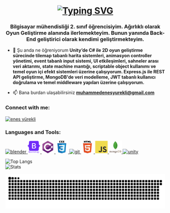 <h1 align="center">
  <a href="https://git.io/typing-svg"><img src="https://readme-typing-svg.demolab.com?font=Fira+Code&pause=1000&color=F744E6&background=24FF4F00&center=true&width=435&lines=Merhaba+%F0%9F%91%8B;Ben+Enes+Y%C3%BCrekli" alt="Typing SVG" /></a>
</h1>

<h3 align="center">Bilgisayar mühendisliği 2. sınıf öğrencisiyim. Ağırlıklı olarak Oyun Geliştirme alanında ilerlemekteyim. Bunun yanında Back-End geliştirici olarak kendimi geliştirmekteyim.</h3>

- 🌱 Şu anda ne öğreniyorum **Unity’de C# ile 2D oyun geliştirme sürecinde tilemap tabanlı harita sistemleri, animasyon controller yönetimi, event tabanlı input sistemi, UI etkileşimleri, sahneler arası veri aktarımı, state machine mantığı, scriptable object kullanımı ve temel oyun içi efekt sistemleri üzerine çalışıyorum. Express.js ile REST API geliştirme, MongoDB'de veri modelleme, JWT tabanlı kullanıcı doğrulama ve temel middleware yapıları üzerine çalışıyorum.**

- 📫 Bana burdan ulaşabilirsiniz **muhammedenesyurekli@gmail.com**

<h3 align="left">Connect with me:</h3>
<p align="left">
<a href="https://linkedin.com/in/enes yürekli" target="blank"><img align="center" src="https://raw.githubusercontent.com/rahuldkjain/github-profile-readme-generator/master/src/images/icons/Social/linked-in-alt.svg" alt="enes yürekli" height="30" width="40" /></a>
</p>

<h3 align="left">Languages and Tools:</h3>
<p align="left"> <a href="https://www.blender.org/" target="_blank" rel="noreferrer"> <img src="https://download.blender.org/branding/community/blender_community_badge_white.svg" alt="blender" width="40" height="40"/> </a> <a href="https://getbootstrap.com" target="_blank" rel="noreferrer"> <img src="https://raw.githubusercontent.com/devicons/devicon/master/icons/bootstrap/bootstrap-plain-wordmark.svg" alt="bootstrap" width="40" height="40"/> </a> <a href="https://www.w3schools.com/cs/" target="_blank" rel="noreferrer"> <img src="https://raw.githubusercontent.com/devicons/devicon/master/icons/csharp/csharp-original.svg" alt="csharp" width="40" height="40"/> </a> <a href="https://www.w3schools.com/css/" target="_blank" rel="noreferrer"> <img src="https://raw.githubusercontent.com/devicons/devicon/master/icons/css3/css3-original-wordmark.svg" alt="css3" width="40" height="40"/> </a> <a href="https://git-scm.com/" target="_blank" rel="noreferrer"> <img src="https://www.vectorlogo.zone/logos/git-scm/git-scm-icon.svg" alt="git" width="40" height="40"/> </a> <a href="https://www.w3.org/html/" target="_blank" rel="noreferrer"> <img src="https://raw.githubusercontent.com/devicons/devicon/master/icons/html5/html5-original-wordmark.svg" alt="html5" width="40" height="40"/> </a> <a href="https://developer.mozilla.org/en-US/docs/Web/JavaScript" target="_blank" rel="noreferrer"> <img src="https://raw.githubusercontent.com/devicons/devicon/master/icons/javascript/javascript-original.svg" alt="javascript" width="40" height="40"/> </a> <a href="https://www.mongodb.com/" target="_blank" rel="noreferrer"> <img src="https://raw.githubusercontent.com/devicons/devicon/master/icons/mongodb/mongodb-original-wordmark.svg" alt="mongodb" width="40" height="40"/> </a> <a href="https://unity.com/" target="_blank" rel="noreferrer"> <img src="https://www.vectorlogo.zone/logos/unity3d/unity3d-icon.svg" alt="unity" width="40" height="40"/> </a> </p>

<p align="left">
  <img src="https://github-readme-stats.vercel.app/api/top-langs?username=0alduin0&show_icons=true&theme=highcontrast&title_color=f12eff&text_color=ededed&locale=en&layout=compact" alt="Top Langs" />
  <br />
  <img src="https://github-readme-stats.vercel.app/api?username=0alduin0&show_icons=true&theme=highcontrast&title_color=f12eff&text_color=ededed&locale=en" alt="Stats" />
  <br />
</p>



<picture>
  <source media="(prefers-color-scheme: dark)" srcset="https://raw.githubusercontent.com/0Alduin0/0Alduin0/output/github-snake-dark.svg" />
  <source media="(prefers-color-scheme: light)" srcset="https://raw.githubusercontent.com/0Alduin0/0Alduin0/output/github-snake.svg" />
  <img alt="github-snake" src="https://raw.githubusercontent.com/0Alduin0/0Alduin0/output/github-snake.svg" />
</picture>

